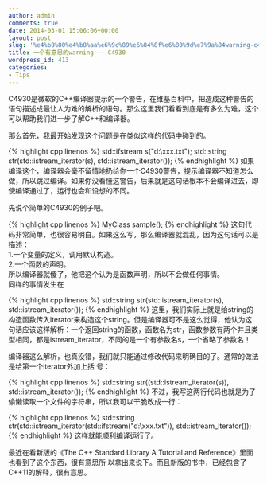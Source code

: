 ```yaml
---
author: admin
comments: true
date: 2014-03-01 15:06:06+00:00
layout: post
slug: '%e4%b8%80%e4%b8%aa%e6%9c%89%e6%84%8f%e6%80%9d%e7%9a%84warning-c4930'
title: 一个有意思的warning —— C4930
wordpress_id: 413
categories:
- Tips
---
```


C4930是微软的C++编译器提示的一个警告，在维基百科中，把造成这种警告的语句描述成最让人为难的解析的语句。那么这里我们看看到底是有多么为难，这个可以帮助我们进一步了解C++和编译器。

那么首先，我最开始发现这个问题是在类似这样的代码中碰到的。

{% highlight cpp linenos %}
std::ifstream s("d:\\xxx.txt");
std::string str(std::istream_iterator<char>(s), std::istream_iterator<char>());
 {% endhighlight %}
如果编译这个，编译器会毫不留情地扔给你一个C4930警告，提示编译器不知道怎么做，所以跳过编译。如果你没看懂这警告，后果就是这句话根本不会编译进去，即使编译通过了，运行也会和设想的不同。

先说个简单的C4930的例子吧。

{% highlight cpp linenos %}
MyClass sample();
 {% endhighlight %}
这句代码非常简单，也很容易明白。如果这么写，那么编译器就混乱，因为这句话可以是描述：  
1.一个变量的定义，调用默认构造。  
2.一个函数的声明。  
所以编译器就傻了，他把这个认为是函数声明，所以不会做任何事情。  
同样的事情发生在  

{% highlight cpp linenos %}
std::string str(std::istream_iterator<char>(s), std::istream_iterator<char>());
 {% endhighlight %}
这里，我们实际上就是给string的构造函数传入iterator来构造这个string。但是编译器可不是这么觉得，他认为这句话应该这样解析：一个返回string的函数，函数名为str，函数参数有两个并且类型相同，都是istream_iterator<char>，不同的是一个有参数名s，一个省略了参数名！

编译器这么解析，也真没错，我们就只能通过修改代码来明确目的了。通常的做法是给第一个iterator外加上括
号：

{% highlight cpp linenos %}
std::string str((std::istream_iterator<char>(s)), std::istream_iterator<char>());
 {% endhighlight %}
不过，我写这两行代码也就是为了偷懒读取一个文件的字符串，所以我可以干脆改成一行：

{% highlight cpp linenos %}
std::string str(std::istream_iterator<char>(std::ifstream("d:\\xxx.txt")), std::istream_iterator<char>());
 {% endhighlight %}
这样就能顺利编译运行了。

最近在看新版的《The C++ Standard Library A Tutorial and Reference》里面也看到了这个东西，很有意思所
以拿出来说下。而且新版的书中，已经包含了C++11的解释，很有意思。
